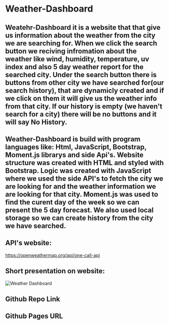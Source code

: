# Weather-Dashboard

## Weatehr-Dashboard it is a website that that give us information about the weather from the city we are searching for. When we click the search button we reciving infromation about the weather like wind, humidity, temperature, uv index and also 5 day weather report for the searched city. Under the search button there is buttons from other city we have searched for(our search history), that are dynamicly created and if we click on them it will give us the weather info from that city. If our history is empty (we haven't search for a city) there will be no buttons and it will say No History.

## Weather-Dashboard is build with program languages like: Html, JavaScript, Bootstrap, Moment.js librarys and side Api's. Website structure was created with HTML and styled with Bootstrap. Logic was created with JavaScript where we used the side API's to fetch the city we are looking for and the weather information we are looking for that city. Moment.js was used to find the curent day of the week so we can present the 5 day forecast. We also used local storage so we can create history from the city we have searched.

## API's website:
 https://openweathermap.org/api/one-call-api

 ## Short presentation on website:
  ![Weather Dashboard](https://user-images.githubusercontent.com/91975394/147694395-3c9d615b-285c-47e6-9a5a-ed510e43626f.gif)

## Github Repo Link

## Github Pages URL